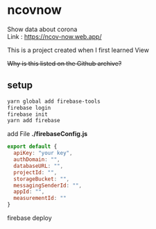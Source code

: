 # ncovnow

Show data about corona <br/>
Link : https://ncov-now.web.app/

This is a project created when I first learned View <br />

~~Why is this listed on the Github archive?~~

## setup
```bash
yarn global add firebase-tools
firebase login
firebase init
yarn add firebase
```
add File
**./firebaseConfig.js**
```javascript
export default {
  apiKey: "your key",
  authDomain: "",
  databaseURL: "",
  projectId: "",
  storageBucket: "",
  messagingSenderId: "",
  appId: "",
  measurementId: ""
}
```

firebase deploy

